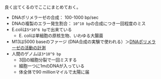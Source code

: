 良く出てくるのでここにまとめておく。

- DNAポリメラーゼの合成： 100-1000 bp/sec
- DNAの複製のエラー発生割合： `10^10 bp`の合成につき一回程度のミス
- E.coliは`5*10^6 bp`で出来ている
  - E. coliは単細胞の原核生物、いわゆる大腸菌
- M13は5000 baseのファージ (DNA合成の実験で使われる）＞[DNAポリメラーゼの活動の計測](DNA%E3%83%9D%E3%83%AA%E3%83%A1%E3%83%A9%E3%83%BC%E3%82%BC%E3%81%AE%E6%B4%BB%E5%8B%95%E3%81%AE%E8%A8%88%E6%B8%AC)
- 人間のゲノムは`3*10^9 bp`
  - 3回の細胞分裂で一回ミスする
  - 細胞一つに1mのDNAが入っている
  - 体全体で90 millionマイルで太陽に届